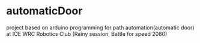 # automaticDoor
project based on arduino programming for path automation(automatic door) at IOE WRC Robotics Club (Rainy session, Battle for speed 2080)
